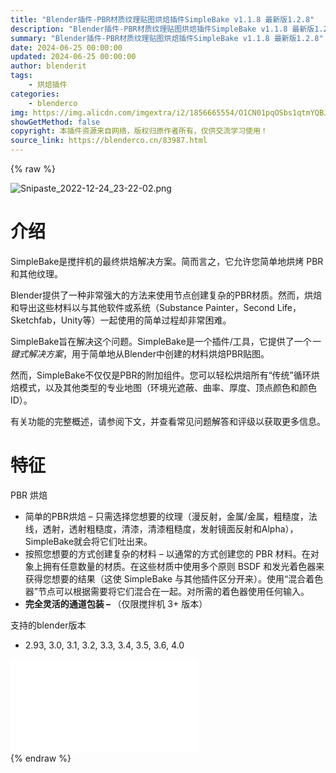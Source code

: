 ```yaml
---
title: "Blender插件-PBR材质纹理贴图烘焙插件SimpleBake v1.1.8 最新版1.2.8"
description: "Blender插件-PBR材质纹理贴图烘焙插件SimpleBake v1.1.8 最新版1.2.8"
summary: "Blender插件-PBR材质纹理贴图烘焙插件SimpleBake v1.1.8 最新版1.2.8"
date: 2024-06-25 00:00:00
updated: 2024-06-25 00:00:00
author: blenderit
tags: 
    - 烘焙插件
categories:
    - blenderco
img: https://img.alicdn.com/imgextra/i2/1856665554/O1CN01pqOSbs1qtmYQBJKvL_!!1856665554.png
showGetMethod: false
copyright: 本插件资源来自网络，版权归原作者所有，仅供交流学习使用！
source_link: https://blenderco.cn/83987.html
---
```


{% raw %}
<p><img class="aligncenter" src="https://img.alicdn.com/imgextra/i2/1856665554/O1CN01pqOSbs1qtmYQBJKvL_!!1856665554.png" alt="Snipaste_2022-12-24_23-22-02.png"></p><h1>介绍</h1><p>SimpleBake是搅拌机的最终烘焙解决方案。简而言之，它允许您简单地烘烤 PBR 和其他纹理。</p><p>Blender提供了一种非常强大的方法来使用节点创建复杂的PBR材质。然而，烘焙和导出这些材料以与其他软件或系统（Substance Painter，Second Life，Sketchfab，Unity等）一起使用的简单过程却非常困难。</p><p>SimpleBake旨在解决这个问题。SimpleBake是一个插件/工具，它提供了一个<em>一键式解决方案</em>，用于简单地从Blender中创建的材料烘焙PBR贴图。</p><p>然而，SimpleBake不仅仅是PBR的附加组件。您可以轻松烘焙所有“传统”循环烘焙模式，以及其他类型的专业地图（环境光遮蔽、曲率、厚度、顶点颜色和颜色 ID）。</p><p>有关功能的完整概述，请参阅下文，并查看常见问题解答和评级以获取更多信息。</p><h1>特征</h1><p>PBR 烘焙</p><ul>
<li>简单的PBR烘焙 – 只需选择您想要的纹理（漫反射，金属/金属，粗糙度，法线，透射，透射粗糙度，清漆，清漆粗糙度，发射镜面反射和Alpha），SimpleBake就会将它们吐出来。</li>
<li>按照您想要的方式创建复杂的材料 – 以通常的方式创建您的 PBR 材料。在对象上拥有任意数量的材质。在这些材质中使用多个原则 BSDF 和发光着色器来获得您想要的结果（这使 SimpleBake 与其他插件区分开来）。使用“混合着色器”节点可以根据需要将它们混合在一起。对所需的着色器使用任何输入。</li>
<li><b>完全灵活的通道包装 – </b>（仅限搅拌机 3+ 版本）</li>
</ul><p>支持的blender版本</p><ul>
<li>2.93, 3.0, 3.1, 3.2, 3.3, 3.4, 3.5, 3.6, 4.0</li>
</ul><div id="external-video-bcdc908b9f" class="external-video"><iframe frameborder="0" src="//player.bilibili.com/player.html?isOutside=true&amp;aid=1005526205&amp;bvid=BV1zx4y1J7ub&amp;cid=1582675115&amp;p=1" allowfullscreen="true"></iframe></div>
<div style="display: none">blenderco</div>
{% endraw %}